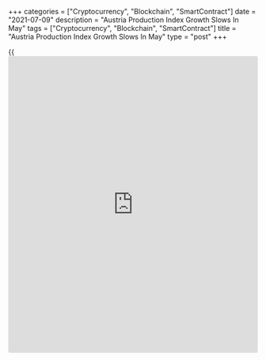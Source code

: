 +++
categories = ["Cryptocurrency", "Blockchain", "SmartContract"]
date = "2021-07-09"
description = "Austria Production Index Growth Slows In May"
tags = ["Cryptocurrency", "Blockchain", "SmartContract"]
title = "Austria Production Index Growth Slows In May"
type = "post"
+++

{{<iframe id="large-banner" src="https://www.bounty.group/#slide=12.0" width="100%" height="600" scrolling="no" style="border: 0px solid rgb(216, 221, 230); border-radius: 3px;">}}

Austria's production index grew at a softer pace in May, as industrial
production and construction output increased, data from Statistics
Austria showed on Friday.

The production index increased 23.4 percent year-on-year in May, after a
33.8 percent rise in April.

Industrial production gained 24.2 percent annually in May and
construction output rose 21.0 percent.

On a month-on-month basis, the production index remained unchanged in
May, after a 0.3 percent increased in the prior month.

On a monthly basis, industrial production increased 0.3 percent in May,
while construction output declined 0.8 percent.

For comments and feedback [contact](https://www.playgroundfx.com/contact/): editorial@rtt[news](https://www.letsplayfx.com/blog/forex-news-website/).com

[Economic News][1]

 **What parts of the world are seeing the best (and worst) economic
performances lately? Click[here][2] to check out our [Econ Scorecard][2]
and find out! See up-to-the-moment [ranking](https://www.playgroundfx.com/blog/crypto-exchange-ranking/)s for the best and worst
performers in [GDP][2], [unemployment rate][3], [inflation][4] and much
more.**

   1. www.rtt[news](https://www.letsplayfx.com/blog/forex-news-website/).com/Content/EconomicNews.aspx
   2. www.rtt[news](https://www.letsplayfx.com/blog/forex-news-website/).com/economic-scorecard/world-rank/GDP/highest-performance.aspx
   3. www.rtt[news](https://www.letsplayfx.com/blog/forex-news-website/).com/economic-scorecard/world-rank/unemployment-rate/lowest-performance.aspx
   4. www.rtt[news](https://www.letsplayfx.com/blog/forex-news-website/).com/economic-scorecard/world-rank/CPI/highest-performance.aspx